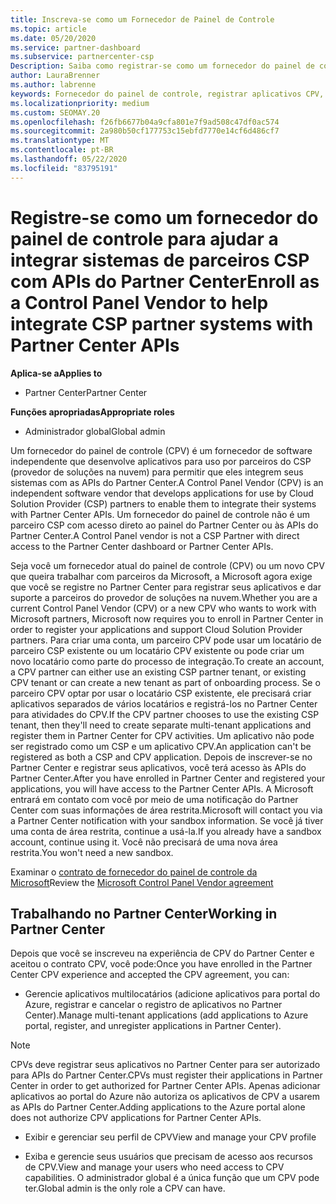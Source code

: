```yaml
---
title: Inscreva-se como um Fornecedor de Painel de Controle
ms.topic: article
ms.date: 05/20/2020
ms.service: partner-dashboard
ms.subservice: partnercenter-csp
Description: Saiba como registrar-se como um fornecedor do painel de controle (CPV) no Partner Center.
author: LauraBrenner
ms.author: labrenne
keywords: Fornecedor do painel de controle, registrar aplicativos CPV, gerenciar aplicativos CPV
ms.localizationpriority: medium
ms.custom: SEOMAY.20
ms.openlocfilehash: f26fb6677b04a9cfa801e7f9ad508c47df0ac574
ms.sourcegitcommit: 2a980b50cf177753c15ebfd7770e14cf6d486cf7
ms.translationtype: MT
ms.contentlocale: pt-BR
ms.lasthandoff: 05/22/2020
ms.locfileid: "83795191"
---
```

# <a name="enroll-as-a-control-panel-vendor-to-help-integrate-csp-partner-systems-with-partner-center-apis"></a><span data-ttu-id="ae837-104">Registre-se como um fornecedor do painel de controle para ajudar a integrar sistemas de parceiros CSP com APIs do Partner Center</span><span class="sxs-lookup"><span data-stu-id="ae837-104">Enroll as a Control Panel Vendor to help integrate CSP partner systems with Partner Center APIs</span></span>

<span data-ttu-id="ae837-105">**Aplica-se a**</span><span class="sxs-lookup"><span data-stu-id="ae837-105">**Applies to**</span></span>

- <span data-ttu-id="ae837-106">Partner Center</span><span class="sxs-lookup"><span data-stu-id="ae837-106">Partner Center</span></span>

<span data-ttu-id="ae837-107">**Funções apropriadas**</span><span class="sxs-lookup"><span data-stu-id="ae837-107">**Appropriate roles**</span></span>

- <span data-ttu-id="ae837-108">Administrador global</span><span class="sxs-lookup"><span data-stu-id="ae837-108">Global admin</span></span>

<span data-ttu-id="ae837-109">Um fornecedor do painel de controle (CPV) é um fornecedor de software independente que desenvolve aplicativos para uso por parceiros do CSP (provedor de soluções na nuvem) para permitir que eles integrem seus sistemas com as APIs do Partner Center.</span><span class="sxs-lookup"><span data-stu-id="ae837-109">A Control Panel Vendor (CPV) is an independent software vendor that develops applications for use by Cloud Solution Provider (CSP) partners to enable them to integrate their systems with Partner Center APIs.</span></span> <span data-ttu-id="ae837-110">Um fornecedor do painel de controle não é um parceiro CSP com acesso direto ao painel do Partner Center ou às APIs do Partner Center.</span><span class="sxs-lookup"><span data-stu-id="ae837-110">A Control Panel vendor is not a CSP Partner with direct access to the Partner Center dashboard or Partner Center APIs.</span></span>

<span data-ttu-id="ae837-111">Seja você um fornecedor atual do painel de controle (CPV) ou um novo CPV que queira trabalhar com parceiros da Microsoft, a Microsoft agora exige que você se registre no Partner Center para registrar seus aplicativos e dar suporte a parceiros do provedor de soluções na nuvem.</span><span class="sxs-lookup"><span data-stu-id="ae837-111">Whether you are a current Control Panel Vendor (CPV) or a new CPV who wants to work with Microsoft partners, Microsoft now requires you to enroll in Partner Center in order to register your applications and support Cloud Solution Provider partners.</span></span> <span data-ttu-id="ae837-112">Para criar uma conta, um parceiro CPV pode usar um locatário de parceiro CSP existente ou um locatário CPV existente ou pode criar um novo locatário como parte do processo de integração.</span><span class="sxs-lookup"><span data-stu-id="ae837-112">To create an account, a CPV partner can either use an existing CSP partner tenant, or existing CPV tenant or can create a new tenant as part of onboarding process.</span></span> <span data-ttu-id="ae837-113">Se o parceiro CPV optar por usar o locatário CSP existente, ele precisará criar aplicativos separados de vários locatários e registrá-los no Partner Center para atividades do CPV.</span><span class="sxs-lookup"><span data-stu-id="ae837-113">If the CPV partner chooses to use the existing CSP tenant, then they'll need to create separate multi-tenant applications and register them in Partner Center for CPV activities.</span></span> <span data-ttu-id="ae837-114">Um aplicativo não pode ser registrado como um CSP e um aplicativo CPV.</span><span class="sxs-lookup"><span data-stu-id="ae837-114">An application can't be registered as both a CSP and CPV application.</span></span> <span data-ttu-id="ae837-115">Depois de inscrever-se no Partner Center e registrar seus aplicativos, você terá acesso às APIs do Partner Center.</span><span class="sxs-lookup"><span data-stu-id="ae837-115">After you have enrolled in Partner Center and registered your applications, you will have access to the Partner Center APIs.</span></span>  <span data-ttu-id="ae837-116">A Microsoft entrará em contato com você por meio de uma notificação do Partner Center com suas informações de área restrita.</span><span class="sxs-lookup"><span data-stu-id="ae837-116">Microsoft will contact you via a Partner Center notification with your sandbox information.</span></span> <span data-ttu-id="ae837-117">Se você já tiver uma conta de área restrita, continue a usá-la.</span><span class="sxs-lookup"><span data-stu-id="ae837-117">If you already have a sandbox account, continue using it.</span></span> <span data-ttu-id="ae837-118">Você não precisará de uma nova área restrita.</span><span class="sxs-lookup"><span data-stu-id="ae837-118">You won't need a new sandbox.</span></span>

<span data-ttu-id="ae837-119">Examinar o [contrato de fornecedor do painel de controle da Microsoft](https://go.microsoft.com/fwlink/?linkid=2055198)</span><span class="sxs-lookup"><span data-stu-id="ae837-119">Review the [Microsoft Control Panel Vendor agreement](https://go.microsoft.com/fwlink/?linkid=2055198)</span></span>


## <a name="working-in-partner-center"></a><span data-ttu-id="ae837-120">Trabalhando no Partner Center</span><span class="sxs-lookup"><span data-stu-id="ae837-120">Working in Partner Center</span></span>
<span data-ttu-id="ae837-121">Depois que você se inscreveu na experiência de CPV do Partner Center e aceitou o contrato CPV, você pode:</span><span class="sxs-lookup"><span data-stu-id="ae837-121">Once you have enrolled in the Partner Center CPV experience and accepted the CPV agreement, you can:</span></span>

- <span data-ttu-id="ae837-122">Gerencie aplicativos multilocatários (adicione aplicativos para portal do Azure, registrar e cancelar o registro de aplicativos no Partner Center).</span><span class="sxs-lookup"><span data-stu-id="ae837-122">Manage multi-tenant applications (add applications to Azure portal, register, and unregister applications in Partner Center).</span></span>

>[!Note] 
><span data-ttu-id="ae837-123">CPVs deve registrar seus aplicativos no Partner Center para ser autorizado para APIs do Partner Center.</span><span class="sxs-lookup"><span data-stu-id="ae837-123">CPVs must register their applications in Partner Center in order to get authorized for Partner Center APIs.</span></span> <span data-ttu-id="ae837-124">Apenas adicionar aplicativos ao portal do Azure não autoriza os aplicativos de CPV a usarem as APIs do Partner Center.</span><span class="sxs-lookup"><span data-stu-id="ae837-124">Adding applications to the Azure portal alone does not authorize CPV applications for Partner Center APIs.</span></span> 

- <span data-ttu-id="ae837-125">Exibir e gerenciar seu perfil de CPV</span><span class="sxs-lookup"><span data-stu-id="ae837-125">View and manage your CPV profile</span></span> 

- <span data-ttu-id="ae837-126">Exiba e gerencie seus usuários que precisam de acesso aos recursos de CPV.</span><span class="sxs-lookup"><span data-stu-id="ae837-126">View and manage your users who need access to CPV capabilities.</span></span> <span data-ttu-id="ae837-127">O administrador global é a única função que um CPV pode ter.</span><span class="sxs-lookup"><span data-stu-id="ae837-127">Global admin is the only role a CPV can have.</span></span>


